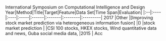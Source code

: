 International Symposium on Computational Intelligence and Design
Year|Method|Title|Target|Feature|Data Set|Time Span|Evaluation|
|:--|:---- |:----|:-----|:------|:-------|:--------|:---------|
2017 |Other |[Improving stock market prediction via heterogeneous information fusion] |() |stock market prediction | |CSI 100 stocks, HKEX stocks, Wind quantitative data and news, Guba social media data, |2015 | Acc
